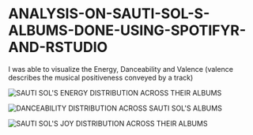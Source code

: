 # ANALYSIS-ON-SAUTI-SOL-S-ALBUMS-DONE-USING-SPOTIFYR-AND-RSTUDIO

I was able to visualize the Energy, Danceability and Valence (valence describes the musical positiveness conveyed by a track)


![SAUTI SOL'S ENERGY DISTRIBUTION ACROSS THEIR ALBUMS](https://user-images.githubusercontent.com/43335958/201352327-3f200d13-0538-4dd9-96f7-8b2d0849b5cd.png)



![DANCEABILITY DISTRIBUTION ACROSS SAUTI SOL'S ALBUMS](https://user-images.githubusercontent.com/43335958/201352359-40648290-da7a-4c38-9240-aa5972393cf8.png)


![SAUTI SOL'S JOY DISTRIBUTION ACROSS THEIR ALBUMS](https://user-images.githubusercontent.com/43335958/201352395-70c64319-7a44-47ba-b370-9d582853f3d2.png)
